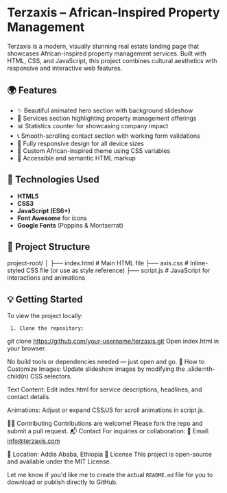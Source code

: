 # Terzaxis – African-Inspired Property Management

Terzaxis is a modern, visually stunning real estate landing page that showcases African-inspired property management services. Built with HTML, CSS, and JavaScript, this project combines cultural aesthetics with responsive and interactive web features.

## 🌍 Features

- ✨ Beautiful animated hero section with background slideshow
- 🏡 Services section highlighting property management offerings
- 📊 Statistics counter for showcasing company impact
- 📞 Smooth-scrolling contact section with working form validations
- 📱 Fully responsive design for all device sizes
- 🎨 Custom African-inspired theme using CSS variables
- 🧠 Accessible and semantic HTML markup

## 🚀 Technologies Used

- **HTML5**
- **CSS3**
- **JavaScript (ES6+)**
- **Font Awesome** for icons
- **Google Fonts** (Poppins & Montserrat)

## 📁 Project Structure

project-root/
 │
 ├── index.html # Main HTML file
 ├── axis.css # Inline-styled CSS file (or use as style reference)
 ├── script.js # JavaScript for interactions and animations

## 💡 Getting Started

To view the project locally:

     1. Clone the repository:
  
   git clone https://github.com/your-username/terzaxis.git
Open index.html in your browser.


No build tools or dependencies needed — just open and go.
🧪 How to Customize
Images: Update slideshow images by modifying the .slide:nth-child(n) CSS selectors.


Text Content: Edit index.html for service descriptions, headlines, and contact details.


Animations: Adjust or expand CSS/JS for scroll animations in script.js.


🧑‍💻 Contributing
Contributions are welcome! Please fork the repo and submit a pull request.
📬 Contact
For inquiries or collaboration:
📧 Email: info@terzaxis.com


📍 Location: Addis Ababa, Ethiopia
📄 License
This project is open-source and available under the MIT License.

Let me know if you'd like me to create the actual `README.md` file for you to download or publish directly to GitHub.


